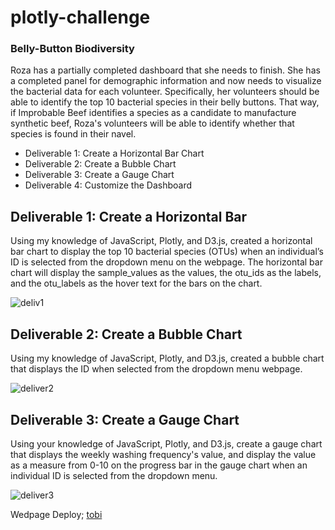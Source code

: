 # plotly-challenge
### Belly-Button Biodiversity
Roza has a partially completed dashboard that she needs to finish. She has a completed panel for demographic information and now needs to visualize the bacterial data for each volunteer. Specifically, her volunteers should be able to identify the top 10 bacterial species in their belly buttons. That way, if Improbable Beef identifies a species as a candidate to manufacture synthetic beef, Roza's volunteers will be able to identify whether that species is found in their navel.

* Deliverable 1: Create a Horizontal Bar Chart
* Deliverable 2: Create a Bubble Chart
* Deliverable 3: Create a Gauge Chart
* Deliverable 4: Customize the Dashboard


## Deliverable 1: Create a Horizontal Bar
Using my knowledge of JavaScript, Plotly, and D3.js, created a horizontal bar chart to display the top 10 bacterial species (OTUs) when an individual’s ID is selected from the dropdown menu on the webpage. The horizontal bar chart will display the sample_values as the values, the otu_ids as the labels, and the otu_labels as the hover text for the bars on the chart.

![deliv1](https://user-images.githubusercontent.com/58860105/140664767-6ecaa1f0-1170-4d31-bbfd-1a567dfabbb2.PNG)




## Deliverable 2: Create a Bubble Chart
Using my knowledge of JavaScript, Plotly, and D3.js, created a bubble chart that displays the ID when selected from the dropdown menu webpage.

![deliver2](https://user-images.githubusercontent.com/58860105/140674580-633f9980-f07a-429c-9988-65e40a4ce83c.PNG)




## Deliverable 3: Create a Gauge Chart
Using your knowledge of JavaScript, Plotly, and D3.js, create a gauge chart that displays the weekly washing frequency's value, and display the value as a measure from 0-10 on the progress bar in the gauge chart when an individual ID is selected from the dropdown menu.

![deliver3](https://user-images.githubusercontent.com/58860105/140674318-f1843af4-fe4f-411e-8f3f-fe1672ef4721.PNG)


Wedpage Deploy; [tobi](http://127.0.0.1:8000/)
